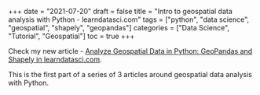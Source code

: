+++
date = "2021-07-20"
draft = false
title = "Intro to geospatial data analysis with Python - learndatasci.com"
tags = ["python", "data science", "geospatial", "shapely", "geopandas"]
categories = ["Data Science", "Tutorial", "Geospatial"]
toc = true
+++


Check my new article - [Analyze Geospatial Data in Python: GeoPandas and Shapely in learndatasci.com](https://www.learndatasci.com/tutorials/geospatial-data-python-geopandas-shapely/).

This is the first part of a series of 3 articles around geospatial data analysis with Python.